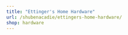 ```yaml
---
title: "Ettinger's Home Hardware"
url: /shubenacadie/ettingers-home-hardware/
shop: hardware
---
```

